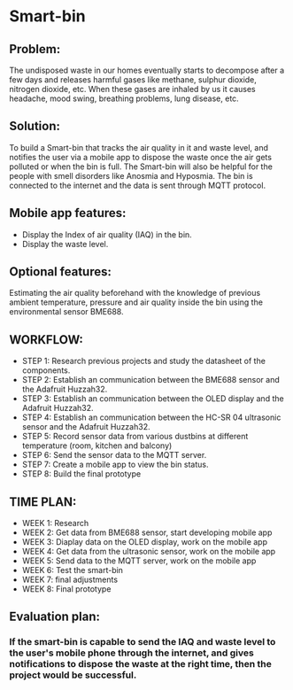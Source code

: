 # Smart-bin
## Problem:
The undisposed waste in our homes eventually starts to decompose after a few days and releases harmful gases like methane, sulphur dioxide, nitrogen dioxide, etc. 
When these gases are inhaled by us it causes headache, mood swing, breathing problems, lung disease, etc.

## Solution:
To build a Smart-bin that tracks the air quality in it and waste level, and notifies the user via a mobile app to dispose the waste once the air gets polluted or when the bin is full. The Smart-bin will also be helpful for the people with smell disorders like Anosmia and Hyposmia. The bin is connected to the internet and the data is sent through MQTT protocol.

## Mobile app features:
* Display the Index of air quality (IAQ) in the bin.
* Display the waste level.

## Optional features:
Estimating the air quality beforehand with the knowledge of previous ambient temperature, pressure and air quality inside the bin using the environmental sensor BME688.

## WORKFLOW:
* STEP 1: Research previous projects and study the datasheet of the components.
* STEP 2: Establish an communication between the BME688 sensor and the Adafruit Huzzah32.
* STEP 3: Establish an communication between the OLED display and the Adafruit Huzzah32.
* STEP 4: Establish an communication between the HC-SR 04 ultrasonic sensor and the Adafruit Huzzah32.
* STEP 5: Record sensor data from various dustbins at different temperature (room, kitchen and balcony)
* STEP 6: Send the sensor data to the MQTT server.
* STEP 7: Create a mobile app to view the bin status.
* STEP 8: Build the final prototype

## TIME PLAN:
* WEEK 1: Research
* WEEK 2: Get data from BME688 sensor, start developing mobile app 
* WEEK 3: Diaplay data on the OLED display, work on the mobile app
* WEEK 4: Get data from the ultrasonic sensor, work on the mobile app
* WEEK 5: Send data to the MQTT server, work on the mobile app
* WEEK 6: Test the smart-bin
* WEEK 7: final adjustments
* WEEK 8: Final prototype 

## Evaluation plan:
### If the smart-bin is capable to send the IAQ and waste level to the user's mobile phone through the internet, and gives notifications to dispose the waste at the right time, then the project would be successful.
